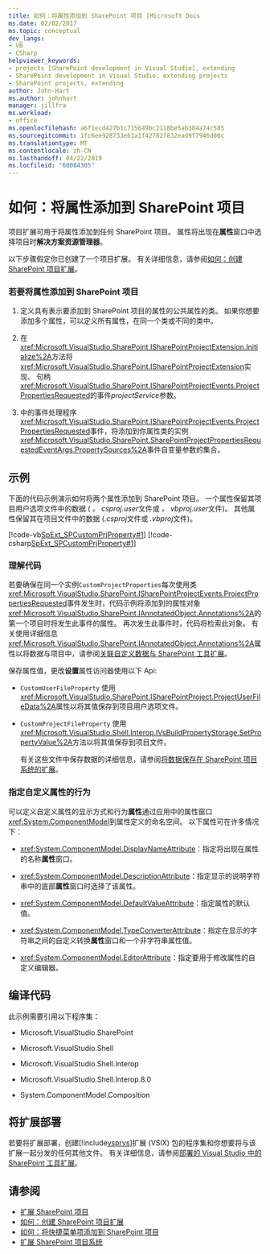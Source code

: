 ```yaml
---
title: 如何：将属性添加到 SharePoint 项目 |Microsoft Docs
ms.date: 02/02/2017
ms.topic: conceptual
dev_langs:
- VB
- CSharp
helpviewer_keywords:
- projects [SharePoint development in Visual Studio], extending
- SharePoint development in Visual Studio, extending projects
- SharePoint projects, extending
author: John-Hart
ms.author: johnhart
manager: jillfra
ms.workload:
- office
ms.openlocfilehash: a6f1ecd427b1c715649bc2118be5ab384a74c585
ms.sourcegitcommit: 1fc6ee928733e61a1f42782f832ead9f7946d00c
ms.translationtype: MT
ms.contentlocale: zh-CN
ms.lasthandoff: 04/22/2019
ms.locfileid: "60084305"
---
```

# <a name="how-to-add-a-property-to-sharepoint-projects"></a>如何：将属性添加到 SharePoint 项目
  项目扩展可用于将属性添加到任何 SharePoint 项目。 属性将出现在**属性**窗口中选择项目时**解决方案资源管理器**。

 以下步骤假定你已创建了一个项目扩展。 有关详细信息，请参阅[如何：创建 SharePoint 项目扩展](../sharepoint/how-to-create-a-sharepoint-project-extension.md)。

### <a name="to-add-a-property-to-a-sharepoint-project"></a>若要将属性添加到 SharePoint 项目

1. 定义具有表示要添加到 SharePoint 项目的属性的公共属性的类。 如果你想要添加多个属性，可以定义所有属性，在同一个类或不同的类中。

2. 在<xref:Microsoft.VisualStudio.SharePoint.ISharePointProjectExtension.Initialize%2A>方法将<xref:Microsoft.VisualStudio.SharePoint.ISharePointProjectExtension>实现、 句柄<xref:Microsoft.VisualStudio.SharePoint.ISharePointProjectEvents.ProjectPropertiesRequested>的事件*projectService*参数。

3. 中的事件处理程序<xref:Microsoft.VisualStudio.SharePoint.ISharePointProjectEvents.ProjectPropertiesRequested>事件，将添加到你属性类的实例<xref:Microsoft.VisualStudio.SharePoint.SharePointProjectPropertiesRequestedEventArgs.PropertySources%2A>事件自变量参数的集合。

## <a name="example"></a>示例
 下面的代码示例演示如何将两个属性添加到 SharePoint 项目。 一个属性保留其项目用户选项文件中的数据 ( *。 csproj.user*文件或 *。 vbproj.user*文件)。 其他属性保留其在项目文件中的数据 (*.csproj*文件或 *.vbproj*文件)。

 [!code-vb[SpExt_SPCustomPrjProperty#1](../sharepoint/codesnippet/VisualBasic/customspproperty/customproperty.vb#1)]
 [!code-csharp[SpExt_SPCustomPrjProperty#1](../sharepoint/codesnippet/CSharp/customspproperty/customproperty.cs#1)]

### <a name="understand-the-code"></a>理解代码
 若要确保在同一个实例`CustomProjectProperties`每次使用类<xref:Microsoft.VisualStudio.SharePoint.ISharePointProjectEvents.ProjectPropertiesRequested>事件发生时，代码示例将添加到的属性对象<xref:Microsoft.VisualStudio.SharePoint.IAnnotatedObject.Annotations%2A>的第一个项目时将发生此事件的属性。 再次发生此事件时，代码将检索此对象。 有关使用详细信息<xref:Microsoft.VisualStudio.SharePoint.IAnnotatedObject.Annotations%2A>属性以将数据与项目中，请参阅[关联自定义数据与 SharePoint 工具扩展](../sharepoint/associating-custom-data-with-sharepoint-tools-extensions.md)。

 保存属性值，更改**设置**属性访问器使用以下 Api:

- `CustomUserFileProperty` 使用<xref:Microsoft.VisualStudio.SharePoint.ISharePointProject.ProjectUserFileData%2A>属性以将其值保存到项目用户选项文件。

- `CustomProjectFileProperty` 使用<xref:Microsoft.VisualStudio.Shell.Interop.IVsBuildPropertyStorage.SetPropertyValue%2A>方法以将其值保存到项目文件。

  有关这些文件中保存数据的详细信息，请参阅[将数据保存在 SharePoint 项目系统的扩展](../sharepoint/saving-data-in-extensions-of-the-sharepoint-project-system.md)。

### <a name="specify-the-behavior-of-custom-properties"></a>指定自定义属性的行为
 可以定义自定义属性的显示方式和行为**属性**通过应用中的属性窗口<xref:System.ComponentModel>到属性定义的命名空间。 以下属性可在许多情况下：

- <xref:System.ComponentModel.DisplayNameAttribute>：指定将出现在属性的名称**属性**窗口。

- <xref:System.ComponentModel.DescriptionAttribute>：指定显示的说明字符串中的底部**属性**窗口时选择了该属性。

- <xref:System.ComponentModel.DefaultValueAttribute>：指定属性的默认值。

- <xref:System.ComponentModel.TypeConverterAttribute>：指定在显示的字符串之间的自定义转换**属性**窗口和一个非字符串属性值。

- <xref:System.ComponentModel.EditorAttribute>：指定要用于修改属性的自定义编辑器。

## <a name="compile-the-code"></a>编译代码
 此示例需要引用以下程序集：

- Microsoft.VisualStudio.SharePoint

- Microsoft.VisualStudio.Shell

- Microsoft.VisualStudio.Shell.Interop

- Microsoft.VisualStudio.Shell.Interop.8.0

- System.ComponentModel.Composition

## <a name="deploy-the-extension"></a>将扩展部署
 若要将扩展部署，创建[!include[vsprvs](../sharepoint/includes/vsprvs-md.md)]扩展 (VSIX) 包的程序集和你想要将与该扩展一起分发的任何其他文件。 有关详细信息，请参阅[部署的 Visual Studio 中的 SharePoint 工具扩展](../sharepoint/deploying-extensions-for-the-sharepoint-tools-in-visual-studio.md)。

## <a name="see-also"></a>请参阅
- [扩展 SharePoint 项目](../sharepoint/extending-sharepoint-projects.md)
- [如何：创建 SharePoint 项目扩展](../sharepoint/how-to-create-a-sharepoint-project-extension.md)
- [如何：将快捷菜单项添加到 SharePoint 项目](../sharepoint/how-to-add-a-shortcut-menu-item-to-sharepoint-projects.md)
- [扩展 SharePoint 项目系统](../sharepoint/extending-the-sharepoint-project-system.md)
